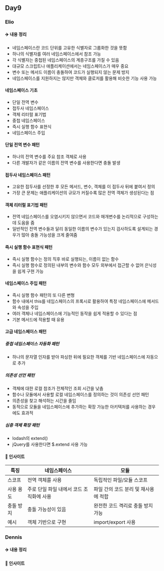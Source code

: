 ## Day9

### Elio

#### ✈️ 내용 정리

- 네임스페이스란 코드 단위를 고유한 식별자로 그룹화한 것을 뜻함
- 하나의 식별자를 여러 네임스페이스에서 참조 가능
- 각 식별자는 중첩된 네임스페이스의 계층구조를 가질 수 있음
- 대규모 스크립트나 애플리케이션에서는 네임스페이스가 매우 중요
- 변수 또는 메서드 이름이 충돌하여 코드가 실행되지 않는 문제 방지
- 네임스페이스를 지원하지는 않지만 객체와 클로저를 활용해 비슷한 기능 사용 가능

#### 네임스페이스 기초

- 단일 전역 변수
- 접두사 네임스페이스
- 객체 리터럴 표기법
- 중첩 네임스페이스
- 즉시 실행 함수 표현식
- 네임스페이스 주입

#### 단일 전역 변수 패턴

- 하나의 전역 변수를 주요 참조 객체로 사용
- 다른 개발자가 같은 이름의 전역 변수를 사용한다면 충돌 발생

#### 접두사 네임스페이스 패턴

- 고유한 접두사를 선정한 후 모든 메서드, 변수, 객체를 이 접두사 뒤에 붙여서 정의
- 가장 큰 문제는 애플리케이션의 규모가 커질수록 많은 전역 객체가 생성된다는 점

#### 객체 리터럴 표기법 패턴

- 전역 네임스페이스를 오염시키지 않으면서 코드와 매개변수를 논리적으로 구성하는 데 도움을 줌
- 일반적인 전역 변수들과 달리 동일한 이름의 변수가 있는지 검사하도록 설계되는 경우가 많아 충돌 가능성을 크게 줄여줌

#### 즉시 실행 함수 표현식 패턴

- 즉시 실행 함수는 정의 직후 바로 실행되는, 이름이 없는 함수
- 즉시 실행 함수로 정의된 내부의 변수와 함수 모두 외부에서 접근할 수 없어 은닉성을 쉽게 구현 가능

#### 네임스페이스 주입 패턴

- 즉시 실행 함수 패턴의 또 다른 변형
- 함수 내에서 this를 네임스페이스의 프록시로 활용하여 특정 네임스페이스에 메서드와 속성을 주입
- 여러 객체나 네임스페이스에 기능적인 동작을 쉽게 적용할 수 있다는 점
- 기본 메서드에 적용할 때 유용

#### 고급 네임스페이스 패턴

##### 중첩 네임스페이스 자동화 패턴

- 하나의 문자열 인자를 받아 파싱한 뒤에 필요한 객체를 기반 네임스페이스에 자동으로 추가

##### 의존성 선언 패턴

- 객체에 대한 로컬 참조가 전체적인 조회 시간을 낮춤
- 함수나 모듈에서 사용할 로컬 네임스페이스를 정의하는 것이 의존성 선언 패턴
- 의존성을 찾고 해석하는 시간을 줄임
- 동적으로 모듈을 네임스페이스에 추가하는 확장 가능한 아키텍처를 사용하는 경우에도 효과적

##### 심층 객체 확장 패턴

- lodash의 extend()
- jQuery를 사용한다면 $.extend 사용 가능

#### 👀 인사이트

| 특징      | 네임스페이스                             | 모듈                                 |
| --------- | ---------------------------------------- | ------------------------------------ |
| 스코프    | 전역 객체를 사용                         | 독립적인 파일/모듈 스코프            |
| 사용 용도 | 주로 단일 파일 내에서 코드 조직화에 사용 | 파일 간의 코드 분리 및 재사용에 적합 |
| 충돌 방지 | 충돌 가능성이 있음                       | 완전한 코드 격리로 충돌 방지 가능    |
| 예시      | 객체 기반으로 구현                       | import/export 사용                   |

### Dennis

#### ✈️ 내용 정리

#### 👀 인사이트

